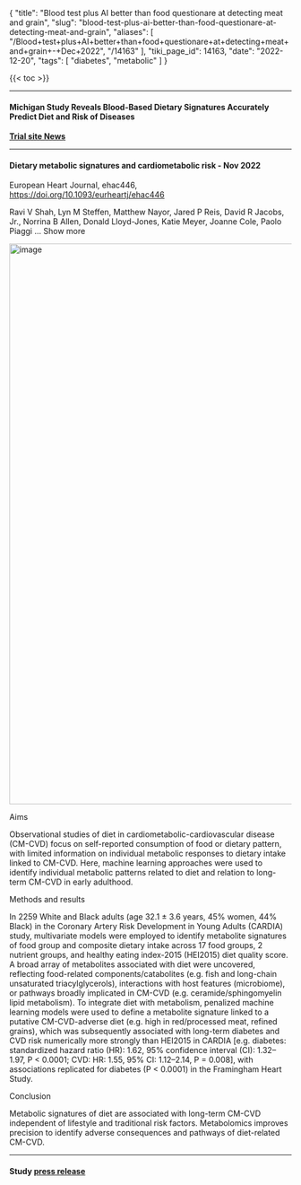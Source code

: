 {
    "title": "Blood test plus AI better than food questionare at detecting meat and grain",
    "slug": "blood-test-plus-ai-better-than-food-questionare-at-detecting-meat-and-grain",
    "aliases": [
        "/Blood+test+plus+AI+better+than+food+questionare+at+detecting+meat+and+grain+-+Dec+2022",
        "/14163"
    ],
    "tiki_page_id": 14163,
    "date": "2022-12-20",
    "tags": [
        "diabetes",
        "metabolic"
    ]
}


{{< toc >}} 

---

#### Michigan Study Reveals Blood-Based Dietary Signatures Accurately Predict Diet and Risk of Diseases

 **[Trial site News](https://www.trialsitenews.com/a/michigan-study-reveals-blood-based-dietary-signatures-accurately-predict-diet-and-risk-of-diseases-8f16b084)** 

---

#### Dietary metabolic signatures and cardiometabolic risk - Nov 2022

European Heart Journal, ehac446, https://doi.org/10.1093/eurheartj/ehac446

Ravi V Shah, Lyn M Steffen, Matthew Nayor, Jared P Reis, David R Jacobs, Jr., Norrina B Allen, Donald Lloyd-Jones, Katie Meyer, Joanne Cole, Paolo Piaggi ... Show more

<img src="https://d1bk1kqxc0sym.cloudfront.net/attachments/jpeg/estimate-diet-from-blood.jpg" alt="image" width="1000">

Aims

Observational studies of diet in cardiometabolic-cardiovascular disease (CM-CVD) focus on self-reported consumption of food or dietary pattern, with limited information on individual metabolic responses to dietary intake linked to CM-CVD. Here, machine learning approaches were used to identify individual metabolic patterns related to diet and relation to long-term CM-CVD in early adulthood.

Methods and results

In 2259 White and Black adults (age 32.1 ± 3.6 years, 45% women, 44% Black) in the Coronary Artery Risk Development in Young Adults (CARDIA) study, multivariate models were employed to identify metabolite signatures of food group and composite dietary intake across 17 food groups, 2 nutrient groups, and healthy eating index-2015 (HEI2015) diet quality score. A broad array of metabolites associated with diet were uncovered, reflecting food-related components/catabolites (e.g. fish and long-chain unsaturated triacylglycerols), interactions with host features (microbiome), or pathways broadly implicated in CM-CVD (e.g. ceramide/sphingomyelin lipid metabolism). To integrate diet with metabolism, penalized machine learning models were used to define a metabolite signature linked to a putative CM-CVD-adverse diet (e.g. high in red/processed meat, refined grains), which was subsequently associated with long-term diabetes and CVD risk numerically more strongly than HEI2015 in CARDIA <span>[e.g. diabetes: standardized hazard ratio (HR): 1.62, 95% confidence interval (CI): 1.32–1.97, P < 0.0001; CVD: HR: 1.55, 95% CI: 1.12–2.14, P = 0.008]</span>, with associations replicated for diabetes (P < 0.0001) in the Framingham Heart Study.

Conclusion

Metabolic signatures of diet are associated with long-term CM-CVD independent of lifestyle and traditional risk factors. Metabolomics improves precision to identify adverse consequences and pathways of diet-related CM-CVD.

---

#### Study [press release](https://labblog.uofmhealth.org/lab-report/blood-based-metabolic-signature-outperforms-standard-method-for-predicting-diet-disease)

<!-- ~tc~ (alias(Blood test plusAI better than food questionare and detecting meat and grain consumption - Dec 2022)) ~/tc~ -->